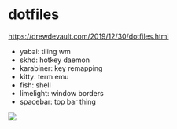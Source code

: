 # dotfiles

<https://drewdevault.com/2019/12/30/dotfiles.html>

* yabai: tiling wm
* skhd: hotkey daemon
* karabiner: key remapping
* kitty: term emu
* fish: shell
* limelight: window borders
* spacebar: top bar thing

![](https://ftp.cass.si/qmz125879.png)
